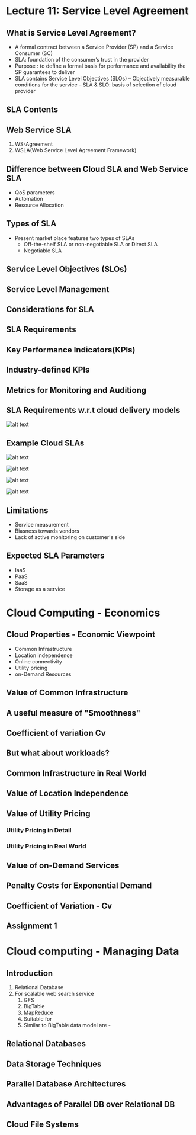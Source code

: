 # Lecture 11: Service Level Agreement
## What is Service Level Agreement?
* A formal contract between a Service Provider (SP) and a Service Consumer
(SC)
* SLA: foundation of the consumer’s trust in the provider
* Purpose : to define a formal basis for performance and availability the SP
guarantees to deliver
* SLA contains Service Level Objectives (SLOs)
– Objectively measurable conditions for the service
– SLA & SLO: basis of selection of cloud provider

## SLA Contents

## Web Service SLA
1. WS-Agreement
2. WSLA(Web Service Level Agreement Framework)

## Difference between Cloud SLA and Web Service SLA
* QoS parameters
* Automation
* Resource Allocation

## Types of SLA
* Present market place features two types of SLAs
  * Off-the-shelf SLA or non-negotiable SLA or Direct SLA
  * Negotiable SLA

## Service Level Objectives (SLOs)

## Service Level Management

## Considerations for SLA

## SLA Requirements

## Key Performance Indicators(KPIs)

## Industry-defined KPIs

## Metrics for Monitoring and Auditiong

## SLA Requirements w.r.t cloud delivery models
![alt text](image-8.png)

## Example Cloud SLAs

![alt text](image-9.png)

![alt text](image-10.png)

![alt text](image-11.png)

![alt text](image-12.png)

## Limitations
* Service measurement
* Biasness towards vendors
* Lack of active monitoring on customer's side

## Expected SLA Parameters
* IaaS
* PaaS
* SaaS
* Storage as a service

# Cloud Computing - Economics
## Cloud Properties - Economic Viewpoint
* Common Infrastructure
* Location independence
* Online connectivity
* Utility pricing
* on-Demand Resources

## Value of Common Infrastructure

## A useful measure of "Smoothness"

## Coefficient of variation Cv
## But what about workloads?
## Common Infrastructure in Real World
## Value of Location Independence
## Value of Utility Pricing
### Utility Pricing in Detail
### Utility Pricing in Real World

## Value of on-Demand Services

## Penalty Costs for Exponential Demand

## Coefficient of Variation - Cv

## Assignment 1

# Cloud computing - Managing Data
## Introduction
1. Relational Database
2. For scalable web search service
   1. GFS
   2. BigTable
   3. MapReduce
   4. Suitable for
   5. Similar to BigTable data model are - 

## Relational Databases

## Data Storage Techniques

## Parallel Database Architectures

## Advantages of Parallel DB over Relational DB

## Cloud File Systems
